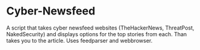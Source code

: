# Cyber-Newsfeed
A script that takes cyber newsfeed websites (TheHackerNews, ThreatPost, NakedSecurity) and displays options for the top stories from each.  Than takes you to the article. Uses feedparser and webbrowser.

